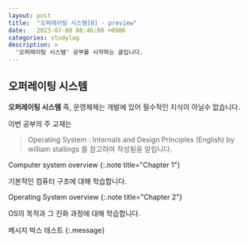 ```yaml
---
layout: post
title:  "오퍼레이팅 시스템[0] - preview"
date:   2023-07-08 08:46:00 +0900
categories: studylog
description: >
  '오퍼레이팅 시스템' 공부를 시작하는 글입니다.
---
```


## 오퍼레이팅 시스템

**오퍼레이팅 시스템** 즉, 운영체제는 개발에 있어 필수적인 지식이 아닐수 없습니다.

이번 공부의 주 교재는 
>Operating System : Internals and Design Principles (English)
>by william stallings
를 참고하여 작성됨을 알립니다.

Computer system overview
{:.note title="Chapter 1"}

기본적인 컴퓨터 구조에 대해 학습합니다.

Operating System overview
{:.note title="Chapter 2"}

OS의 목적과 그 진화 과정에 대해 학습합니다.

메시지 박스 테스트
{:.message}
